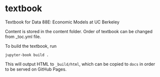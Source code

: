 # textbook
Textbook for Data 88E: Economic Models at UC Berkeley

Content is stored in the content folder. Order of textbook can be changed from _toc.yml file.

To build the textbook, run
```
jupyter-book build .
```

This will output HTML to `_build/html`, which can be copied to `docs` in order to be served on GitHub Pages.
